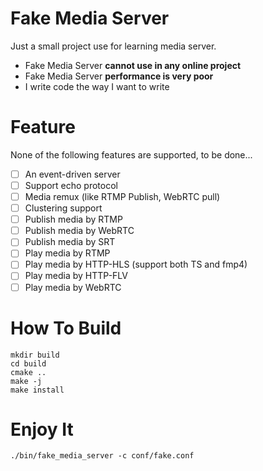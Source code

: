 # Fake Media Server

Just a small project use for learning media server.

- Fake Media Server **cannot use in any online project**
- Fake Media Server **performance is very poor**
- I write code the way I want to write

# Feature

None of the following features are supported, to be done...

- [ ] An event-driven server
- [ ] Support echo protocol
- [ ] Media remux (like RTMP Publish, WebRTC pull)
- [ ] Clustering support
- [ ] Publish media by RTMP
- [ ] Publish media by WebRTC
- [ ] Publish media by SRT
- [ ] Play media by RTMP
- [ ] Play media by HTTP-HLS (support both TS and fmp4)
- [ ] Play media by HTTP-FLV
- [ ] Play media by WebRTC 

# How To Build

```shell
mkdir build
cd build
cmake ..
make -j
make install
```

# Enjoy It

```shell
./bin/fake_media_server -c conf/fake.conf
```

